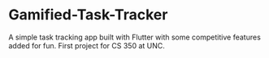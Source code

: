 # Gamified-Task-Tracker
 A simple task tracking app built with Flutter with some competitive features added for fun. First project for CS 350 at UNC.
